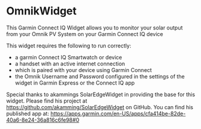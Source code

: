 # OmnikWidget

This Garmin Connect IQ Widget allows you to monitor your solar output from your Omnik PV System on your Garmin Connect IQ device

This widget requires the following to run correctly:
- a garmin Connect IQ Smartwatch or device
- a handset with an active internet connection 
- which is paired with your device using Garmin Connect 
- the Omnik Username and Password configured in the settings of the widget in Garmin Express or the Connect IQ app

Special thanks to akammings SolarEdgeWidget in providing the base for this widget. Please find his project at https://github.com/akamming/SolarEdgeWidget on GitHub. You can find his published app at: https://apps.garmin.com/en-US/apps/cfa414be-82de-40a6-8e24-36a816c6fe98#0
